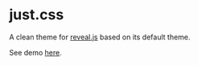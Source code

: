 # just.css

A clean theme for [reveal.js](https://github.com/hakimel/reveal.js) based on its default theme.

See demo [here](http://justineo.github.io/slideshows/font/).
